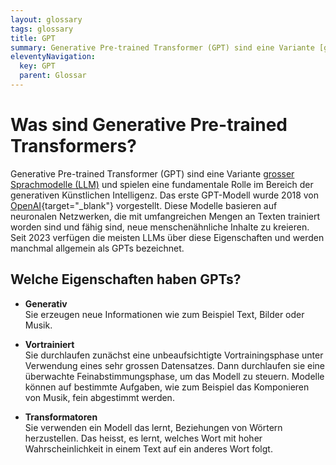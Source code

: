 ```yaml
---
layout: glossary
tags: glossary
title: GPT
summary: Generative Pre-trained Transformer (GPT) sind eine Variante [grosser Sprachmodelle (LLM)](/glossar/grosse-sprachmodelle/) und spielen eine fundamentale Rolle im Bereich der generativen Künstlichen Intelligenz. Das erste GPT-Modell wurde 2018 von [OpenAI](https://openai.com/){target="_blank"} vorgestellt. Diese Modelle basieren auf neuronalen Netzwerken, die mit umfangreichen Mengen an Texten trainiert worden sind und fähig sind, neue menschenähnliche Inhalte zu kreieren. Seit 2023 verfügen die meisten LLMs über diese Eigenschaften und werden manchmal allgemein als GPTs bezeichnet.
eleventyNavigation:
  key: GPT
  parent: Glossar
---
```


# Was sind Generative Pre-trained Transformers?

Generative Pre-trained Transformer (GPT) sind eine Variante [grosser Sprachmodelle (LLM)](/glossar/grosse-sprachmodelle/) und spielen eine fundamentale Rolle im Bereich der generativen Künstlichen Intelligenz. Das erste GPT-Modell wurde 2018 von [OpenAI](https://openai.com/){target="_blank"} vorgestellt. Diese Modelle basieren auf neuronalen Netzwerken, die mit umfangreichen Mengen an Texten trainiert worden sind und fähig sind, neue menschenähnliche Inhalte zu kreieren. Seit 2023 verfügen die meisten LLMs über diese Eigenschaften und werden manchmal allgemein als GPTs bezeichnet.

## Welche Eigenschaften haben GPTs?

- **Generativ**<br>Sie erzeugen neue Informationen wie zum Beispiel Text, Bilder oder Musik.

- **Vortrainiert**<br>Sie durchlaufen zunächst eine unbeaufsichtigte Vortrainingsphase unter Verwendung eines sehr grossen Datensatzes. Dann durchlaufen sie eine überwachte Feinabstimmungsphase, um das Modell zu steuern. Modelle können auf bestimmte Aufgaben, wie zum Beispiel das Komponieren von Musik, fein abgestimmt werden.

- **Transformatoren**<br>Sie verwenden ein Modell das lernt, Beziehungen von Wörtern herzustellen. Das heisst, es lernt, welches Wort mit hoher Wahrscheinlichkeit in einem Text auf ein anderes Wort folgt.
